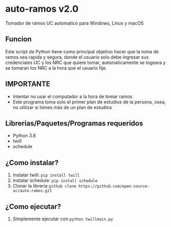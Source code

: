 # auto-ramos v2.0
Tomador de ramos UC automatico para Windows, Linux y macOS

## Funcion
Este script de Python tiene como principal objetivo hacer que la toma de ramos sea rapida y segura, donde el usuario solo debe ingresar sus
credenciales UC y los NRC que quiere tomar, automaticamente se logeara y se tomaran los NRC a la hora que el usuario fije.

## IMPORTANTE

- Intentar no usar el computador a la hora de tomar ramos
- Este programa toma solo el primer plan de estudios de la persona, osea, no utilizar si tienes más de un plan de estudios

## Librerias/Paquetes/Programas requeridos

- Python 3.8
- twill
- schedule

## ¿Como instalar?

1. Instalar twill: `pip install twill`
2. Instalar schedule: `pip install schedule`
3. Clonar la libreria `github clone https://github.com/open-source-uc/auto-ramos.git`

## ¿Como ejecutar?

1. Simplemente ejecutar con `python twillmain.py`
